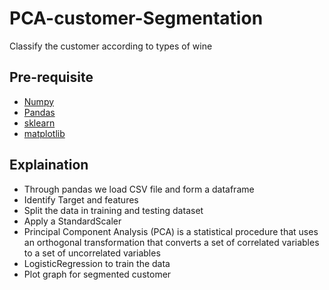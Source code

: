 # PCA-customer-Segmentation
Classify the customer according to types of wine
## Pre-requisite
* [Numpy](https://numpy.org/)
* [Pandas](https://www.w3schools.com/python/pandas/default.asp)
* [sklearn](https://scikit-learn.org/)
* [matplotlib](https://matplotlib.org/)
## Explaination
* Through pandas we load CSV file and form a dataframe
* Identify Target and features
* Split the data in training and testing dataset
* Apply a StandardScaler
* Principal Component Analysis (PCA) is a statistical procedure that uses an orthogonal transformation that converts a set of correlated variables to a set of uncorrelated variables
* LogisticRegression to train the data
* Plot graph for segmented customer
